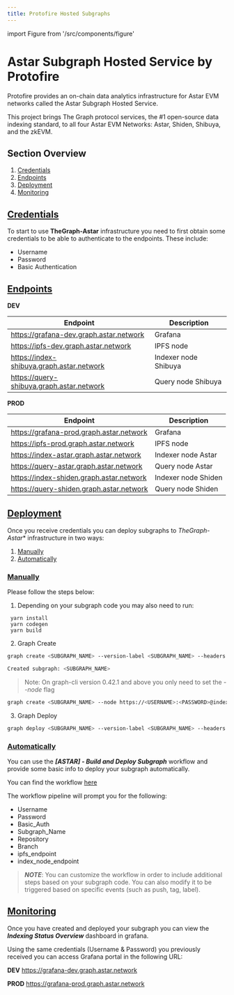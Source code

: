 ```yaml
---
title: Protofire Hosted Subgraphs
---
```


import Figure from '/src/components/figure'

# Astar Subgraph Hosted Service by Protofire

Protofire provides an on-chain data analytics infrastructure for Astar EVM networks called the Astar Subgraph Hosted Service.

This project brings The Graph protocol services, the #1 open-source data indexing standard, to all four Astar EVM Networks: Astar, Shiden, Shibuya, and the zkEVM.

## Section Overview

 1. [Credentials](#credentials)
 2. [Endpoints](#endpoints)
 3. [Deployment](#deployment)
 4. [Monitoring](#monitoring)

## [Credentials](#subgraph)

To start to use **TheGraph-Astar** infrastructure you need to first obtain some credentials to be able to authenticate to the endpoints. These include:
 - Username
 - Password
 - Basic Authentication

## [Endpoints](#subgraph)

**DEV**

| Endpoint                                           | Description           |
| ---------------------------------------------------| --------------------- |
| https://grafana-dev.graph.astar.network            | Grafana               |
| https://ipfs-dev.graph.astar.network               | IPFS node             |
| https://index-shibuya.graph.astar.network  | Indexer node Shibuya  |
| https://query-shibuya.graph.astar.network          | Query node Shibuya    |

**PROD**

| Endpoint                                   | Description         |
| -------------------------------------------| --------------------|
| https://grafana-prod.graph.astar.network   | Grafana             |
| https://ipfs-prod.graph.astar.network      | IPFS node           |
| https://index-astar.graph.astar.network    | Indexer node Astar  |
| https://query-astar.graph.astar.network    | Query node Astar    |
| https://index-shiden.graph.astar.network   | Indexer node Shiden |
| https://query-shiden.graph.astar.network   | Query node Shiden   |

## [Deployment](#subgraph)

Once you receive credentials you can deploy subgraphs to *TheGraph-Astar** infrastructure in two ways:

 1. [Manually](#manually)
 2. [Automatically](#automatically)

### [Manually](#deployment)

Please follow the steps below:

 1. Depending on your subgraph code you may also need to run:
 ```
  yarn install
  yarn codegen
  yarn build
 ```

 2. Graph Create
 ```bash
 graph create <SUBGRAPH_NAME> --version-label <SUBGRAPH_NAME> --headers "{\"Authorization\": \"Basic <BASIC_AUTH>\"}" --ipfs https://ipfs-dev.graph.astar.network --node https://<USERNAME>:<PASSWORD>@index-shibuya.graph.astar.network
 
 Created subgraph: <SUBGRAPH_NAME>
 ```
 > Note: On graph-cli version 0.42.1 and above you only need to set the _--node_ flag
 ```bash
 graph create <SUBGRAPH_NAME> --node https://<USERNAME>:<PASSWORD>@index-shibuya.graph.astar.network
 ```



 3. Graph Deploy
    
 ```bash
 graph deploy <SUBGRAPH_NAME> --version-label <SUBGRAPH_NAME> --headers "{\"Authorization\": \"Basic <BASIC_AUTH>\"}" --ipfs https://ipfs-dev.graph.astar.network --node https://<USERNAME>:<PASSWORD>@index-shibuya.graph.astar.network
 ```


### [Automatically](#deployment)

You can use the ***[ASTAR] - Build and Deploy Subgraph*** workflow and provide some basic info to deploy your subgraph automatically.

You can find the workflow [here](https://github.com/protofire/astar-infra/blob/main/.github/workflows/subgraph-deploy.yaml)

The workflow pipeline will prompt you for the following:

 - Username
 - Password
 - Basic_Auth
 - Subgraph_Name
 - Repository
 - Branch
 - ipfs_endpoint
 - index_node_endpoint

> **_NOTE_**: You can customize the workflow in order to include additional steps based on your subgraph code. You can also modify it to be triggered based on specific events (such as push, tag, label).

## [Monitoring](#subgraph)

Once you have created and deployed your subgraph you can view the ***Indexing Status Overview*** dashboard in grafana.

Using the same credentials (Username & Password) you previously received you can access Grafana portal in the following URL:

**DEV**
https://grafana-dev.graph.astar.network

**PROD**
https://grafana-prod.graph.astar.network 

